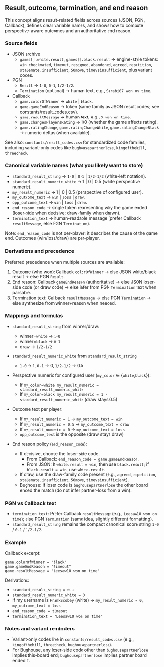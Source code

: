## Result, outcome, termination, and end reason

This concept aligns result-related fields across sources (JSON, PGN, Callback), defines clear variable names, and shows how to compute perspective-aware outcomes and an authoritative end reason.

### Source fields
- JSON archive
  - `games[].white.result`, `games[].black.result` → engine-style tokens: `win`, `checkmated`, `timeout`, `resigned`, `abandoned`, `agreed`, `repetition`, `stalemate`, `insufficient`, `50move`, `timevsinsufficient`, plus variant codes.
- PGN
  - `Result` → `1-0`, `0-1`, `1/2-1/2`.
  - `Termination` (optional) → human text, e.g., `Sarabi07 won on time`.
- Callback
  - `game.colorOfWinner` → `white` | `black`.
  - `game.gameEndReason` → token (same family as JSON result codes; see constants/result_codes.csv).
  - `game.resultMessage` → human text, e.g., `X won on time`.
  - `game.changesPlayersRating` → 1/0 (whether the game affects rating).
  - `game.ratingChange`, `game.ratingChangeWhite`, `game.ratingChangeBlack` → numeric deltas (when available).

See also: `constants/result_codes.csv` for standardized code families, including variant-only codes like `bughousepartnerlose`, `kingofthehill`, `threecheck`.

### Canonical variable names (what you likely want to store)
- `standard_result_string` → `1-0` | `0-1` | `1/2-1/2` (white-left notation).
- `standard_result_numeric_white` → 1 | 0 | 0.5 (white perspective numeric).
- `my_result_numeric` → 1 | 0 | 0.5 (perspective of configured user).
- `my_outcome_text` → `win` | `loss` | `draw`.
- `opp_outcome_text` → `win` | `loss` | `draw`.
- `end_reason_code` → single token representing why the game ended (loser-side when decisive; draw-family when drawn).
- `termination_text` → human-readable message (prefer Callback `resultMessage`, else PGN `Termination`).

Note: `end_reason_code` is not per-player; it describes the cause of the game end. Outcomes (win/loss/draw) are per-player.

### Derivations and precedence
Preferred precedence when multiple sources are available:
1) Outcome (who won): Callback `colorOfWinner` → else JSON white/black result → else PGN `Result`.
2) End reason: Callback `gameEndReason` (authoritative) → else JSON loser-side code (or draw code) → else infer from PGN `Termination` text when parsable.
3) Termination text: Callback `resultMessage` → else PGN `Termination` → else synthesize from winner+reason when needed.

### Mappings and formulas
- `standard_result_string` from winner/draw:
  - winner=`white` → `1-0`
  - winner=`black` → `0-1`
  - draw → `1/2-1/2`

- `standard_result_numeric_white` from `standard_result_string`:
  - `1-0` → 1, `0-1` → 0, `1/2-1/2` → 0.5

- Perspective numeric for configured user (`my_color` ∈ {`white`,`black`}):
  - If `my_color=white`: `my_result_numeric = standard_result_numeric_white`
  - If `my_color=black`: `my_result_numeric = 1 - standard_result_numeric_white` (draw stays 0.5)

- Outcome text per player:
  - If `my_result_numeric = 1` → `my_outcome_text = win`
  - If `my_result_numeric = 0.5` → `my_outcome_text = draw`
  - If `my_result_numeric = 0` → `my_outcome_text = loss`
  - `opp_outcome_text` is the opposite (draw stays draw)

- End reason policy (`end_reason_code`):
  - If decisive, choose the loser-side code.
    - From Callback: `end_reason_code = game.gameEndReason`.
    - From JSON: If `white.result = win`, then use `black.result`; if `black.result = win`, use `white.result`.
  - If draw, use the draw-family code present (e.g., `agreed`, `repetition`, `stalemate`, `insufficient`, `50move`, `timevsinsufficient`).
  - Bughouse: if loser code is `bughousepartnerlose` the other board ended the match (do not infer partner-loss from a win).

### PGN vs Callback text
- `termination_text`: Prefer Callback `resultMessage` (e.g., `Leesaw10 won on time`); else PGN `Termination` (same idea, slightly different formatting).
- `standard_result_string` remains the compact canonical score string `1-0` / `0-1` / `1/2-1/2`.

### Example
Callback excerpt:
```
game.colorOfWinner = "black"
game.gameEndReason = "timeout"
game.resultMessage = "Leesaw10 won on time"
```
Derivations:
- `standard_result_string = 0-1`
- `standard_result_numeric_white = 0`
- If my username is `FrankScobey` (white) → `my_result_numeric = 0`, `my_outcome_text = loss`
- `end_reason_code = timeout`
- `termination_text = "Leesaw10 won on time"`

### Notes and variant reminders
- Variant-only codes live in `constants/result_codes.csv` (e.g., `kingofthehill`, `threecheck`, `bughousepartnerlose`).
- For Bughouse, any loser-side code other than `bughousepartnerlose` implies this-board end; `bughousepartnerlose` implies partner board ended it.


